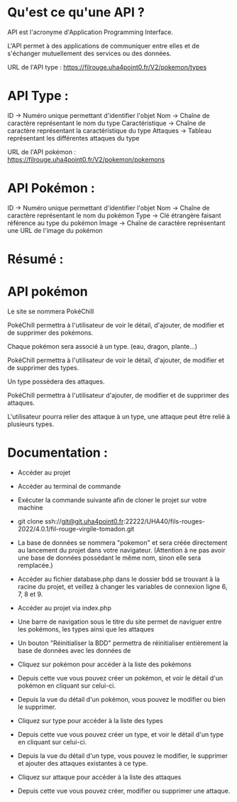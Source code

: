 # Qu'est ce qu'une API ?
API est l'acronyme d'Application Programming Interface. 

L'API permet à des applications de communiquer entre elles et de s'échanger mutuellement des services ou des données.





URL de l'API type : https://filrouge.uha4point0.fr/V2/pokemon/types

# API Type :
ID → Numéro unique permettant d'identifier l'objet
Nom → Chaîne de caractère représentant le nom du type
Caractéristique → Chaîne de caractère représentant la caractéristique du type
Attaques → Tableau représentant les différentes attaques du type




URL de l'API pokémon : https://filrouge.uha4point0.fr/V2/pokemon/pokemons

# API Pokémon :
ID → Numéro unique permettant d'identifier l'objet
Nom → Chaîne de caractère représentant le nom du pokémon
Type → Clé étrangère faisant référence au type du pokémon
Image → Chaîne de caractère représentant une URL de l'image du pokémon


# Résumé :

# API pokémon

Le site se nommera PokéChill

PokéChill permettra à l'utilisateur de voir le détail, d'ajouter, de modifier et de supprimer des pokémons.

Chaque pokémon sera associé à un type. (eau, dragon, plante...)

PokéChill permettra à l'utilisateur de voir le détail, d'ajouter, de modifier et de supprimer des types.

Un type possèdera des attaques.

PokéChill permettra à l'utilisateur d'ajouter, de modifier et de supprimer des attaques.

L'utilisateur pourra relier des attaque à un type, une attaque peut être relié à plusieurs types.



# Documentation :

- Accéder au projet

- Accéder au terminal de commande

- Exécuter la commande suivante afin de cloner le projet sur votre machine

- git clone ssh://git@git.uha4point0.fr:22222/UHA40/fils-rouges-2022/4.0.1/fil-rouge-virgile-tomadon.git

- La base de données se nommera "pokemon" et sera créée directement au lancement du projet dans votre navigateur.                   (Attention à ne pas avoir une base de données possédant le même nom, sinon elle sera remplacée.)

- Accéder au fichier database.php dans le dossier bdd se trouvant à la racine du projet, et veillez à changer les variables de connexion
ligne 6, 7, 8 et 9.

- Accéder au projet via index.php

- Une barre de navigation sous le titre du site permet de naviguer entre les pokémons, les types ainsi que les attaques

- Un bouton "Réinitialiser la BDD" permettra de réinitialiser entièrement la base de données avec les données de 

- Cliquez sur pokémon pour accéder à la liste des pokémons

- Depuis cette vue vous pouvez créer un pokémon, et voir le détail d'un pokémon en cliquant sur celui-ci.

- Depuis la vue du détail d'un pokémon, vous pouvez le modifier ou bien le supprimer.

- Cliquez sur type pour accéder à la liste des types

- Depuis cette vue vous pouvez créer un type, et voir le détail d'un type en cliquant sur celui-ci.

- Depuis la vue du détail d'un type, vous pouvez le modifier, le supprimer et ajouter des attaques existantes à ce type.

- Cliquez sur attaque pour accéder à la liste des attaques 

- Depuis cette vue vous pouvez créer, modifier ou supprimer une attaque.

<!-- # fil rouge virgile tomadon



## Getting started

To make it easy for you to get started with GitLab, here's a list of recommended next steps.

Already a pro? Just edit this README.md and make it your own. Want to make it easy? [Use the template at the bottom](#editing-this-readme)!

## Add your files

- [ ] [Create](https://docs.gitlab.com/ee/user/project/repository/web_editor.html#create-a-file) or [upload](https://docs.gitlab.com/ee/user/project/repository/web_editor.html#upload-a-file) files
- [ ] [Add files using the command line](https://docs.gitlab.com/ee/gitlab-basics/add-file.html#add-a-file-using-the-command-line) or push an existing Git repository with the following command:

```
cd existing_repo
git remote add origin http://git.uha4point0.fr/UHA40/fils-rouges-2022/4.0.1/fil-rouge-virgile-tomadon.git
git branch -M main
git push -uf origin main
```

## Integrate with your tools

- [ ] [Set up project integrations](http://git.uha4point0.fr/UHA40/fils-rouges-2022/4.0.1/fil-rouge-virgile-tomadon/-/settings/integrations)

## Collaborate with your team

- [ ] [Invite team members and collaborators](https://docs.gitlab.com/ee/user/project/members/)
- [ ] [Create a new merge request](https://docs.gitlab.com/ee/user/project/merge_requests/creating_merge_requests.html)
- [ ] [Automatically close issues from merge requests](https://docs.gitlab.com/ee/user/project/issues/managing_issues.html#closing-issues-automatically)
- [ ] [Enable merge request approvals](https://docs.gitlab.com/ee/user/project/merge_requests/approvals/)
- [ ] [Automatically merge when pipeline succeeds](https://docs.gitlab.com/ee/user/project/merge_requests/merge_when_pipeline_succeeds.html)

## Test and Deploy

Use the built-in continuous integration in GitLab.

- [ ] [Get started with GitLab CI/CD](https://docs.gitlab.com/ee/ci/quick_start/index.html)
- [ ] [Analyze your code for known vulnerabilities with Static Application Security Testing(SAST)](https://docs.gitlab.com/ee/user/application_security/sast/)
- [ ] [Deploy to Kubernetes, Amazon EC2, or Amazon ECS using Auto Deploy](https://docs.gitlab.com/ee/topics/autodevops/requirements.html)
- [ ] [Use pull-based deployments for improved Kubernetes management](https://docs.gitlab.com/ee/user/clusters/agent/)
- [ ] [Set up protected environments](https://docs.gitlab.com/ee/ci/environments/protected_environments.html)

***

# Editing this README

When you're ready to make this README your own, just edit this file and use the handy template below (or feel free to structure it however you want - this is just a starting point!).  Thank you to [makeareadme.com](https://www.makeareadme.com/) for this template.

## Suggestions for a good README
Every project is different, so consider which of these sections apply to yours. The sections used in the template are suggestions for most open source projects. Also keep in mind that while a README can be too long and detailed, too long is better than too short. If you think your README is too long, consider utilizing another form of documentation rather than cutting out information.

## Name
Choose a self-explaining name for your project.

## Description
Let people know what your project can do specifically. Provide context and add a link to any reference visitors might be unfamiliar with. A list of Features or a Background subsection can also be added here. If there are alternatives to your project, this is a good place to list differentiating factors.

## Badges
On some READMEs, you may see small images that convey metadata, such as whether or not all the tests are passing for the project. You can use Shields to add some to your README. Many services also have instructions for adding a badge.

## Visuals
Depending on what you are making, it can be a good idea to include screenshots or even a video (you'll frequently see GIFs rather than actual videos). Tools like ttygif can help, but check out Asciinema for a more sophisticated method.

## Installation
Within a particular ecosystem, there may be a common way of installing things, such as using Yarn, NuGet, or Homebrew. However, consider the possibility that whoever is reading your README is a novice and would like more guidance. Listing specific steps helps remove ambiguity and gets people to using your project as quickly as possible. If it only runs in a specific context like a particular programming language version or operating system or has dependencies that have to be installed manually, also add a Requirements subsection.

## Usage
Use examples liberally, and show the expected output if you can. It's helpful to have inline the smallest example of usage that you can demonstrate, while providing links to more sophisticated examples if they are too long to reasonably include in the README.

## Support
Tell people where they can go to for help. It can be any combination of an issue tracker, a chat room, an email address, etc.

## Roadmap
If you have ideas for releases in the future, it is a good idea to list them in the README.

## Contributing
State if you are open to contributions and what your requirements are for accepting them.

For people who want to make changes to your project, it's helpful to have some documentation on how to get started. Perhaps there is a script that they should run or some environment variables that they need to set. Make these steps explicit. These instructions could also be useful to your future self.

You can also document commands to lint the code or run tests. These steps help to ensure high code quality and reduce the likelihood that the changes inadvertently break something. Having instructions for running tests is especially helpful if it requires external setup, such as starting a Selenium server for testing in a browser.

## Authors and acknowledgment
Show your appreciation to those who have contributed to the project.

## License
For open source projects, say how it is licensed.

## Project status
If you have run out of energy or time for your project, put a note at the top of the README saying that development has slowed down or stopped completely. Someone may choose to fork your project or volunteer to step in as a maintainer or owner, allowing your project to keep going. You can also make an explicit request for maintainers. -->
